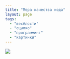 ```yaml
---
title: "Мера качества кода"
layout: page 
tags:
  - "весёлости"
  - "сцылко"
  - "программинг"
  - "картинки"
---
```

[![](http://www.osnews.com/images/comics/wtfm.jpg)](http://www.osnews.com/story/19266/WTFs_m)
